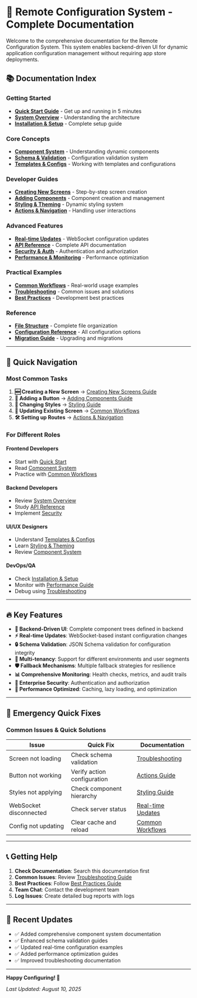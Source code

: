 # 🚀 Remote Configuration System - Complete Documentation

Welcome to the comprehensive documentation for the Remote Configuration System. This system enables backend-driven UI for dynamic application configuration management without requiring app store deployments.

## 📚 Documentation Index

### Getting Started

- [**Quick Start Guide**](./01-quick-start.md) - Get up and running in 5 minutes
- [**System Overview**](./02-system-overview.md) - Understanding the architecture
- [**Installation & Setup**](./03-installation-setup.md) - Complete setup guide

### Core Concepts

- [**Component System**](./04-component-system.md) - Understanding dynamic components
- [**Schema & Validation**](./05-schema-validation.md) - Configuration validation system
- [**Templates & Configs**](./06-templates-configs.md) - Working with templates and configurations

### Developer Guides

- [**Creating New Screens**](./07-creating-screens.md) - Step-by-step screen creation
- [**Adding Components**](./08-adding-components.md) - Component creation and management
- [**Styling & Theming**](./09-styling-theming.md) - Dynamic styling system
- [**Actions & Navigation**](./10-actions-navigation.md) - Handling user interactions

### Advanced Features

- [**Real-time Updates**](./11-realtime-updates.md) - WebSocket configuration updates
- [**API Reference**](./12-api-reference.md) - Complete API documentation
- [**Security & Auth**](./13-security-auth.md) - Authentication and authorization
- [**Performance & Monitoring**](./14-performance-monitoring.md) - Performance optimization

### Practical Examples

- [**Common Workflows**](./15-common-workflows.md) - Real-world usage examples
- [**Troubleshooting**](./16-troubleshooting.md) - Common issues and solutions
- [**Best Practices**](./17-best-practices.md) - Development best practices

### Reference

- [**File Structure**](./18-file-structure.md) - Complete file organization
- [**Configuration Reference**](./19-configuration-reference.md) - All configuration options
- [**Migration Guide**](./20-migration-guide.md) - Upgrading and migrations

---

## 🎯 Quick Navigation

### Most Common Tasks

1. **🆕 Creating a New Screen** → [Creating New Screens Guide](./07-creating-screens.md)
2. **🔘 Adding a Button** → [Adding Components Guide](./08-adding-components.md#adding-buttons)
3. **🎨 Changing Styles** → [Styling Guide](./09-styling-theming.md)
4. **🔄 Updating Existing Screen** → [Common Workflows](./15-common-workflows.md#updating-screens)
5. **🛠️ Setting up Routes** → [Actions & Navigation](./10-actions-navigation.md#navigation-setup)

### For Different Roles

#### **Frontend Developers**

- Start with [Quick Start](./01-quick-start.md)
- Read [Component System](./04-component-system.md)
- Practice with [Common Workflows](./15-common-workflows.md)

#### **Backend Developers**

- Review [System Overview](./02-system-overview.md)
- Study [API Reference](./12-api-reference.md)
- Implement [Security](./13-security-auth.md)

#### **UI/UX Designers**

- Understand [Templates & Configs](./06-templates-configs.md)
- Learn [Styling & Theming](./09-styling-theming.md)
- Review [Component System](./04-component-system.md)

#### **DevOps/QA**

- Check [Installation & Setup](./03-installation-setup.md)
- Monitor with [Performance Guide](./14-performance-monitoring.md)
- Debug using [Troubleshooting](./16-troubleshooting.md)

---

## 🔥 Key Features

- **📱 Backend-Driven UI**: Complete component trees defined in backend
- **⚡ Real-time Updates**: WebSocket-based instant configuration changes
- **🔒 Schema Validation**: JSON Schema validation for configuration integrity
- **🏢 Multi-tenancy**: Support for different environments and user segments
- **🛡️ Fallback Mechanisms**: Multiple fallback strategies for resilience
- **📊 Comprehensive Monitoring**: Health checks, metrics, and audit trails
- **🔐 Enterprise Security**: Authentication and authorization
- **🎯 Performance Optimized**: Caching, lazy loading, and optimization

---

## 🚨 Emergency Quick Fixes

### Common Issues & Quick Solutions

| Issue                  | Quick Fix                   | Documentation                                                   |
| ---------------------- | --------------------------- | --------------------------------------------------------------- |
| Screen not loading     | Check schema validation     | [Troubleshooting](./16-troubleshooting.md#screen-loading)       |
| Button not working     | Verify action configuration | [Actions Guide](./10-actions-navigation.md#button-actions)      |
| Styles not applying    | Check component hierarchy   | [Styling Guide](./09-styling-theming.md#style-inheritance)      |
| WebSocket disconnected | Check server status         | [Real-time Updates](./11-realtime-updates.md#connection-issues) |
| Config not updating    | Clear cache and reload      | [Common Workflows](./15-common-workflows.md#cache-management)   |

---

## 📞 Getting Help

1. **Check Documentation**: Search this documentation first
2. **Common Issues**: Review [Troubleshooting Guide](./16-troubleshooting.md)
3. **Best Practices**: Follow [Best Practices Guide](./17-best-practices.md)
4. **Team Chat**: Contact the development team
5. **Log Issues**: Create detailed bug reports with logs

---

## 🔄 Recent Updates

- ✅ Added comprehensive component system documentation
- ✅ Enhanced schema validation guides
- ✅ Updated real-time configuration examples
- ✅ Added performance optimization guides
- ✅ Improved troubleshooting documentation

---

**Happy Configuring! 🎉**

_Last Updated: August 10, 2025_
